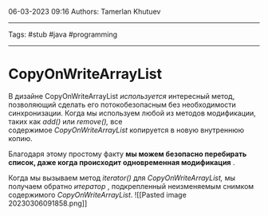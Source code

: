 06-03-2023
09:16
Authors: Tamerlan Khutuev
***
Tags: #stub #java #programming 
***
# CopyOnWriteArrayList
В дизайне CopyOnWriteArrayList _используется_ интересный метод, позволяющий сделать его потокобезопасным без необходимости синхронизации. Когда мы используем любой из методов модификации, таких как _add()_ или _remove(),_ все содержимое _CopyOnWriteArrayList_ копируется в новую внутреннюю копию.

Благодаря этому простому факту **мы можем безопасно перебирать список, даже когда происходит одновременная модификация** .

Когда мы вызываем метод _iterator()_ для _CopyOnWriteArrayList,_ мы получаем обратно _итератор_ , подкрепленный неизменяемым снимком содержимого _CopyOnWriteArrayList_.
![[Pasted image 20230306091858.png]]